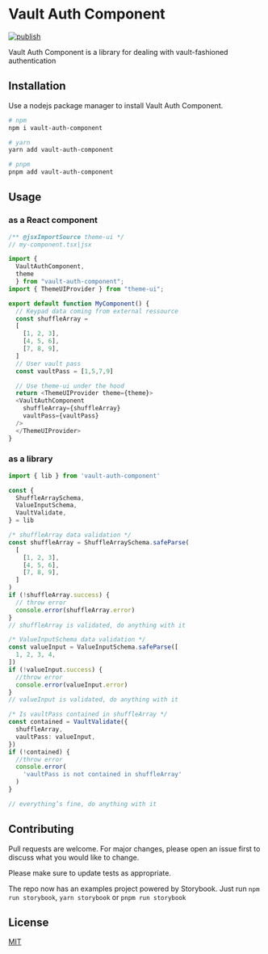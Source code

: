# Vault Auth Component

[![publish](https://github.com/jerome-bienaime/vaultauth/actions/workflows/npm-publish.yml/badge.svg)](https://github.com/jerome-bienaime/vaultauth/actions/workflows/npm-publish.yml)

Vault Auth Component is a library for dealing with
vault-fashioned authentication

## Installation

Use a nodejs package manager to install Vault Auth Component.

```bash
# npm
npm i vault-auth-component

# yarn
yarn add vault-auth-component

# pnpm
pnpm add vault-auth-component
```

## Usage

### as a React component

```typescript
/** @jsxImportSource theme-ui */
// my-component.tsx|jsx

import {
  VaultAuthComponent,
  theme
  } from "vault-auth-component";
import { ThemeUIProvider } from "theme-ui";

export default function MyComponent() {
  // Keypad data coming from external ressource
  const shuffleArray =
  [
    [1, 2, 3],
    [4, 5, 6],
    [7, 8, 9],
  ]
  // User vault pass
  const vaultPass = [1,5,7,9]

  // Use theme-ui under the hood
  return <ThemeUIProvider theme={theme}>
  <VaultAuthComponent
    shuffleArray={shuffleArray}
    vaultPass={vaultPass}
  />
  </ThemeUIProvider>
}
```

### as a library

```typescript
import { lib } from 'vault-auth-component'

const {
  ShuffleArraySchema,
  ValueInputSchema,
  VaultValidate,
} = lib

/* shuffleArray data validation */
const shuffleArray = ShuffleArraySchema.safeParse(
  [
    [1, 2, 3],
    [4, 5, 6],
    [7, 8, 9],
  ]
)
if (!shuffleArray.success) {
  // throw error
  console.error(shuffleArray.error)
}
// shuffleArray is validated, do anything with it

/* ValueInputSchema data validation */
const valueInput = ValueInputSchema.safeParse([
  1, 2, 3, 4,
])
if (!valueInput.success) {
  //throw error
  console.error(valueInput.error)
}
// valueInput is validated, do anything with it

/* Is vaultPass contained in shuffleArray */
const contained = VaultValidate({
  shuffleArray,
  vaultPass: valueInput,
})
if (!contained) {
  //throw error
  console.error(
    'vaultPass is not contained in shuffleArray'
  )
}

// everything’s fine, do anything with it
```

## Contributing

Pull requests are welcome. For major changes, please open an issue first
to discuss what you would like to change.

Please make sure to update tests as appropriate.

The repo now has an examples project powered by Storybook. Just run `npm run storybook`, `yarn storybook` or `pnpm run storybook`

## License

[MIT](https://choosealicense.com/licenses/mit/)
